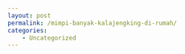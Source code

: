```yaml
---
layout: post
permalink: /mimpi-banyak-kalajengking-di-rumah/
categories:
    - Uncategorized
---
```



